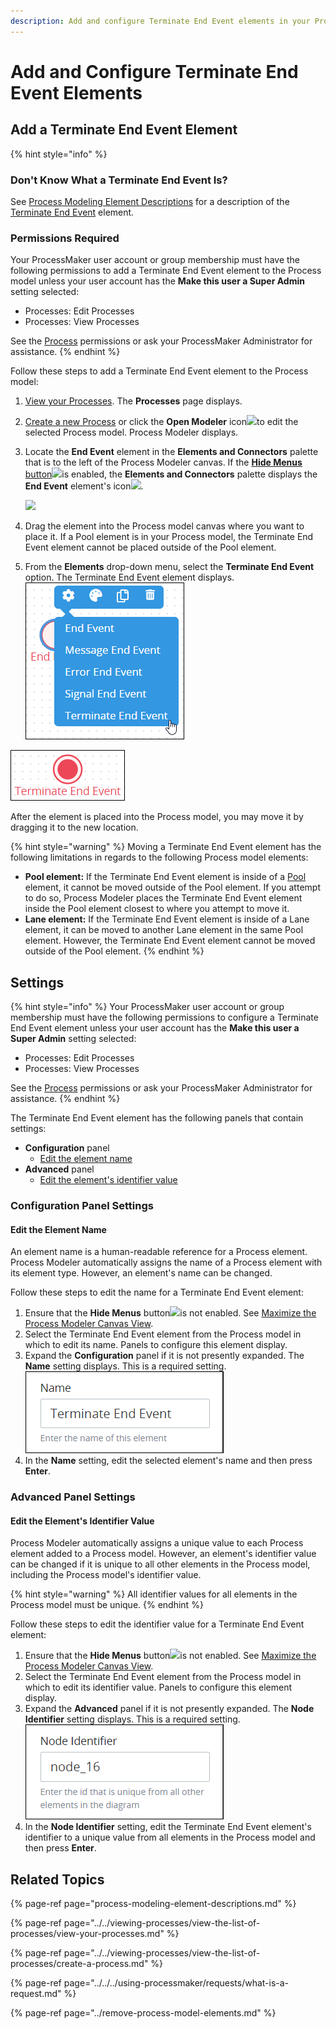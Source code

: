 ```yaml
---
description: Add and configure Terminate End Event elements in your Process model.
---
```


# Add and Configure Terminate End Event Elements

## Add a Terminate End Event Element

{% hint style="info" %}
### Don't Know What a Terminate End Event Is?

See [Process Modeling Element Descriptions](process-modeling-element-descriptions.md) for a description of the [Terminate End Event](process-modeling-element-descriptions.md#terminate-end-event) element.

### Permissions Required

Your ProcessMaker user account or group membership must have the following permissions to add a Terminate End Event element to the Process model unless your user account has the **Make this user a Super Admin** setting selected:

* Processes: Edit Processes
* Processes: View Processes

See the [Process](../../../processmaker-administration/permission-descriptions-for-users-and-groups.md#processes) permissions or ask your ProcessMaker Administrator for assistance.
{% endhint %}

Follow these steps to add a Terminate End Event element to the Process model:

1. [View your Processes](../../viewing-processes/view-the-list-of-processes/view-your-processes.md#view-all-active-processes). The **Processes** page displays.
2. [Create a new Process](../../viewing-processes/view-the-list-of-processes/create-a-process.md) or click the **Open Modeler** icon![](../../../.gitbook/assets/open-modeler-edit-icon-processes-page-processes.png)to edit the selected Process model. Process Modeler displays.
3. Locate the **End Event** element in the **Elements and Connectors** palette that is to the left of the Process Modeler canvas. If the [**Hide Menus** button](../navigate-around-your-process-model.md#maximize-the-process-modeler-canvas-view)![](../../../.gitbook/assets/hide-menus-button-process-modeler-processes.png)is enabled, the **Elements and Connectors** palette displays the **End Event** element's icon![](../../../.gitbook/assets/end-event-icon-process-modeler-processes.png).

   ![](../../../.gitbook/assets/end-event-control-process-modeler-processes.png)

4. Drag the element into the Process model canvas where you want to place it. If a Pool element is in your Process model, the Terminate End Event element cannot be placed outside of the Pool element.
5. From the **Elements** drop-down menu, select the **Terminate End Event** option. The Terminate End Event element displays. ![](../../../.gitbook/assets/terminate-end-event-selection-process-modeler-designer.png) 

![Terminate End Event element](../../../.gitbook/assets/terminate-end-event-element-process-modeler-designer.png)

After the element is placed into the Process model, you may move it by dragging it to the new location.

{% hint style="warning" %}
Moving a Terminate End Event element has the following limitations in regards to the following Process model elements:

* **Pool element:** If the Terminate End Event element is inside of a [Pool](process-modeling-element-descriptions.md#pool) element, it cannot be moved outside of the Pool element. If you attempt to do so, Process Modeler places the Terminate End Event element inside the Pool element closest to where you attempt to move it.
* **Lane element:** If the Terminate End Event element is inside of a Lane element, it can be moved to another Lane element in the same Pool element. However, the Terminate End Event element cannot be moved outside of the Pool element.
{% endhint %}

## Settings

{% hint style="info" %}
Your ProcessMaker user account or group membership must have the following permissions to configure a Terminate End Event element unless your user account has the **Make this user a Super Admin** setting selected:

* Processes: Edit Processes
* Processes: View Processes

See the [Process](../../../processmaker-administration/permission-descriptions-for-users-and-groups.md#processes) permissions or ask your ProcessMaker Administrator for assistance.
{% endhint %}

The Terminate End Event element has the following panels that contain settings:

* **Configuration** panel
  * [Edit the element name](add-and-configure-terminate-end-event-elements.md#edit-the-element-name)
* **Advanced** panel
  * [Edit the element's identifier value](add-and-configure-terminate-end-event-elements.md#edit-the-elements-identifier-value)

### Configuration Panel Settings

#### Edit the Element Name

An element name is a human-readable reference for a Process element. Process Modeler automatically assigns the name of a Process element with its element type. However, an element's name can be changed.

Follow these steps to edit the name for a Terminate End Event element:

1. Ensure that the **Hide Menus** button![](../../../.gitbook/assets/hide-menus-button-process-modeler-processes.png)is not enabled. See [Maximize the Process Modeler Canvas View](../navigate-around-your-process-model.md#maximize-the-process-modeler-canvas-view).
2. Select the Terminate End Event element from the Process model in which to edit its name. Panels to configure this element display.
3. Expand the **Configuration** panel if it is not presently expanded. The **Name** setting displays. This is a required setting. ![](../../../.gitbook/assets/terminate-end-event-configuration-name-process-modeler-designer.png) 
4. In the **Name** setting, edit the selected element's name and then press **Enter**.

### Advanced Panel Settings

#### Edit the Element's Identifier Value

Process Modeler automatically assigns a unique value to each Process element added to a Process model. However, an element's identifier value can be changed if it is unique to all other elements in the Process model, including the Process model's identifier value.

{% hint style="warning" %}
All identifier values for all elements in the Process model must be unique.
{% endhint %}

Follow these steps to edit the identifier value for a Terminate End Event element:

1. Ensure that the **Hide Menus** button![](../../../.gitbook/assets/hide-menus-button-process-modeler-processes.png)is not enabled. See [Maximize the Process Modeler Canvas View](../navigate-around-your-process-model.md#maximize-the-process-modeler-canvas-view).
2. Select the Terminate End Event element from the Process model in which to edit its identifier value. Panels to configure this element display.
3. Expand the **Advanced** panel if it is not presently expanded. The **Node Identifier** setting displays. This is a required setting. ![](../../../.gitbook/assets/terminate-end-event-configuration-identifier-process-modeler-designer.png) 
4. In the **Node Identifier** setting, edit the Terminate End Event element's identifier to a unique value from all elements in the Process model and then press **Enter**.

## Related Topics

{% page-ref page="process-modeling-element-descriptions.md" %}

{% page-ref page="../../viewing-processes/view-the-list-of-processes/view-your-processes.md" %}

{% page-ref page="../../viewing-processes/view-the-list-of-processes/create-a-process.md" %}

{% page-ref page="../../../using-processmaker/requests/what-is-a-request.md" %}

{% page-ref page="../remove-process-model-elements.md" %}

